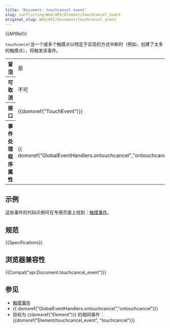 ```yaml
---
title: 'Document: touchcancel event'
slug: conflicting/Web/API/Element/touchcancel_event
original_slug: Web/API/Document/touchcancel_event
---
```


{{APIRef}}

`touchcancel`当一个或多个触摸点以特定于实现的方式中断时（例如，创建了太多的触摸点），将触发该事件。

<table class="properties">
  <tbody>
    <tr>
      <th scope="row">冒泡</th>
      <td>是</td>
    </tr>
    <tr>
      <th scope="row">可取消</th>
      <td>不可</td>
    </tr>
    <tr>
      <th scope="row">接口</th>
      <td>{{domxref("TouchEvent")}}</td>
    </tr>
    <tr>
      <th scope="row">事件处理程序属性</th>
      <td>
        <p>
          {{ domxref("GlobalEventHandlers.ontouchcancel","ontouchcancel")}}
        </p>
      </td>
    </tr>
  </tbody>
</table>

## 示例

这些事件的代码示例可在专用页面上找到：[触摸事件](/zh-CN/docs/DOM/Touch_events)。

## 规范

{{Specifications}}

## 浏览器兼容性

{{Compat("api.Document.touchcancel_event")}}

## 参见

- [触摸事件](/zh-CN/docs/Web/API/Touch_events)
- {{ domxref("GlobalEventHandlers.ontouchcancel","ontouchcancel")}}
- 目标为 {{domxref("Element")}} 的相同事件：{{domxref("Element/touchcancel_event", "touchcancel")}}
